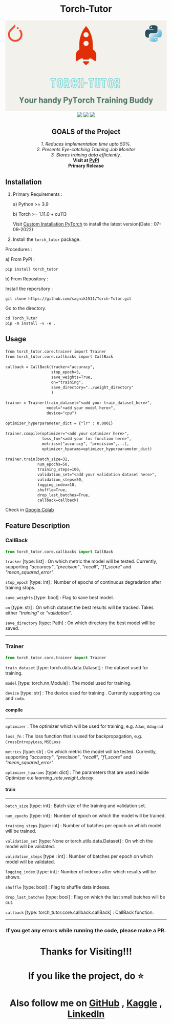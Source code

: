 <div align="center">
<h1>Torch-Tutor</h1>
<img width="600px" src="https://github.com/sagnik1511/Torch-Tutor/blob/main/extras/banner.png"><br>
<img src="https://forthebadge.com/images/badges/built-with-love.svg">
<img src="https://forthebadge.com/images/badges/made-with-python.svg">
<img src="https://forthebadge.com/images/badges/built-with-science.svg">
<h2>GOALS of the Project</h2>
<i>1. Reduces implementation time upto 50%.</i><br>
<i>2. Presents Eye-catching Training Job Monitor</i><br>
<i>3. Stores training data efficiently.</i><br>
<b>Visit at <a href="https://pypi.org/project/torch-tutor/0.0.1/#description">PyPI</a></b><br>
<b>Primary Release</b>
</div>

## Installation

1. Primary Requirements :

    a) Python >= 3.9

    b) Torch >= 1.11.0 + cu113
    
    Visit [Custom Installation PyTorch](https://pytorch.org/) to install the latest version(Date : 07-09-2022)
2. Install the `torch_tutor` package.

Procedures :

a) From PyPi :
```shell
pip install torch_tutor
```
b) From Repository :

Install the reporsitory :
```shell
git clone https://github.com/sagnik1511/Torch-Tutor.git
```
Go to the directory.
```shell
cd Torch_Tutor
pip -m install -v -e .
```

## Usage

```python3
from torch_tutor.core.trainer import Trainer
from torch_tutor.core.callbacks import CallBack

callback = CallBack(tracker="accuracy",
                    stop_epoch=5,
                    save_weights=True,
                    on="training",
                    save_directory="../weight_directory"
                    )

trainer = Trainer(train_dataset="<add your train_dataset_here>",
                  model="<add your model here>",
                  device="cpu")

optimizer_hyperparameter_dict = {"lr" : 0.0001}

trainer.compile(optimizer="<add your optimizer here>",
                loss_fn="<add your los function here>",
                metrics=["accuracy", "precision",...],
                optimizer_hparams=optimizer_hyperparameter_dict)

trainer.train(batch_size=32,
              num_epochs=50,
              training_steps=100,
              validation_set="<add your validation dataset here>",
              validation_steps=50,
              logging_index=10,
              shuffle=True,
              drop_last_batches=True,
              callback=callback)

```

Check in [Google Colab](https://colab.research.google.com/drive/1ce_sMuLcsHz-YCNLFYsQtM25qpYIZXIn?usp=sharing)

## Feature Description

### CallBack

```python
from torch_tutor.core.callbacks import CallBack
```

`tracker` [type: list] : On which metric the model will be tested. Currently, supporting *"accuracy"*, *"precision"*, *"recall"*, *"f1_score"* and *"mean_squared_error"*.

`stop_epoch` [type: int] : Number of epochs of continuous degradation after training stops.

`save_weights` [type: bool] : Flag to save best model.

`on` [type: str] : On which dataset the best results will be tracked. Takes either  *"training"* or *"validation"*.

`save_directory` [type: Path] : On which directory the best model will be saved.

---

### Trainer
```python
from torch_tutor.core.trainer import Trainer
```

`train_dataset` [type: torch.utils.data.Dataset] : The dataset used for training.

`model` [type: torch.nn.Module] : The model used for training.

`device` [type: str] : The device used for training . Currently supporting `cpu` and `cuda`.

#### compile

---

`optimizer` : The optimizer which will be used for training, e.g. `Adam`, `Adagrad`

`loss_fn` : The loss function that is used for backpropagation, e.g. `CrossEntropyLoss`, `MSELoss`

`metrics` [type: str] :  On which metric the model will be tested. Currently, supporting *"accuracy"*, *"precision"*, *"recall"*, *"f1_score"* and *"mean_squared_error"*.

`optimizer_hparams` [type: dict] : The parameters that are used inside Optimizer e.e *learning_rate*,*weight_decay*.


#### train

---

`batch_size` [type: int] : Batch size of the training and validation set.

`num_epochs` [type: int] : Number of epoch on which the model will be trained.

`training_steps` [type: int] : Number of batches per epoch on which model will be trained.

`validation_set` [type: None or torch.utils.data.Dataset] : On which the model will be validated.

`validation_steps` [type : int] : Number of batches per epoch on which model will be validated.

`logging_index` [type: int] : Number of indexes after which results will be shown.

`shuffle` [type: bool] : Flag to shuffle data indexes.

`drop_last_batches` [type: bool] : Flag on which the last small batches will be cut.

`callback` [type: torch_tutor.core.callback.callBack] : CallBack function.

---


<div align = "center">
<h3>If you get any errors while running the code, please make a PR.</h3>
<h1>Thanks for Visiting!!!</h1>
<h1>If you like the project, do ⭐</h1>
</div>

<div align = "center"><h1>Also follow me on <a href="https://github.com/sagnik1511">GitHub</a> , <a href="https://kaggle.com/sagnik1511">Kaggle</a> , <a href="https://in.linkedin.com/in/sagnik1511">LinkedIn</a></h1></div>



